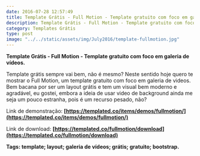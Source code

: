 ```yaml
---
date: 2016-07-28 12:57:49
title: Template Grátis - Full Motion - Template gratuito com foco em galeria de vídeos
description: Template Grátis - Full Motion - Template gratuito com foco em galeria de vídeos.
category: Templates Grátis
type: post
image: "../../static/assets/img/July2016/template-fullmotion.jpg"
---
```


**Template Grátis - Full Motion - Template gratuito com foco em galeria de vídeos.**

Template grátis sempre vai bem, não é mesmo? Neste sentido hoje quero te mostrar o Full Motion, um template gratuito com foco em galeria de videos. Bem bacana por ser um layout grátis e tem um visual bem moderno e agradável, eu gostei, embora a ideia de usar video de background ainda me seja um pouco estranha, pois é um recurso pesado, não?

Link de demonstração: **[https://templated.co/items/demos/fullmotion/](https://templated.co/items/demos/fullmotion/)**

Link de download: **[https://templated.co/fullmotion/download](https://templated.co/fullmotion/download)**

**Tags: template; layout; galeria de vídeos; grátis; gratuito; bootstrap.**
